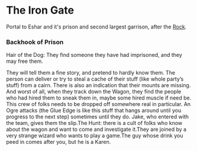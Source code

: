 # The Iron Gate

Portal to Eshar and it's prison and second largest garrison, after the [Rock](/l/the_rock).


### Backhook of Prison

Hair of the Dog: They find someone they have had imprisoned, and they may free them. 

They will tell them a fine story, and pretend to hardly know them. The person can deliver or try to steal a cache of their stuff (like whole party’s stuff) from a cairn. There is also an indication that their mounts are missing. And worst of all, when they track down the Wagon, they find the people who had hired them to sneak them in, maybe some hired muscle if need be. This crew of folks needs to be dropped off somewhere real in particular. An Ogre attacks (the Glue Edge is like this stuff that hangs around until you progress to the next step) sometimes until they do. Jake, who entered with the team, gives them the slip.The Hunt: there is a cult of folks who know about the wagon and want to come and investigate it.They are joined by a very strange wizard who wants to play a game.The guy whose drink you peed in comes after you, but he is a Karen.